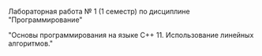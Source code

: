 Лабораторная работа № 1 (1 семестр)
    по дисциплине "Программирование"

  "Основы программирования на языке С++ 11. Использование линейных алгоритмов."
